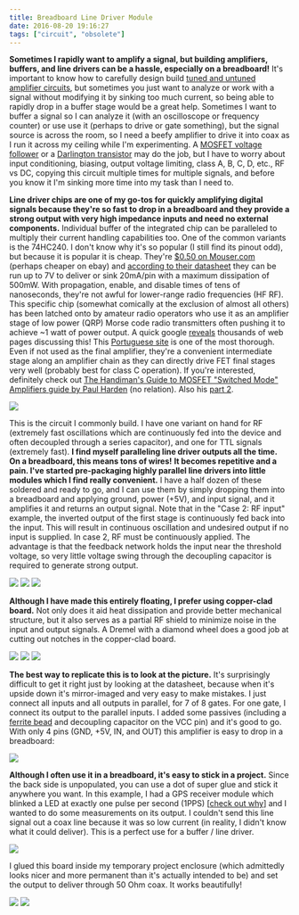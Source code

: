 ```yaml
---
title: Breadboard Line Driver Module
date: 2016-08-20 19:16:27
tags: ["circuit", "obsolete"]
---
```




__Sometimes I rapidly want to amplify a signal, but building amplifiers, buffers, and line drivers can be a hassle, especially on a breadboard!__ It's important to know how to carefully design build [tuned and untuned amplifier circuits](https://en.wikibooks.org/wiki/Practical_Electronics/Amplifiers#Type_of_load), but sometimes you just want to analyze or work with a signal without modifying it by sinking too much current, so being able to rapidly drop in a buffer stage would be a great help. Sometimes I want to buffer a signal so I can analyze it (with an oscilloscope or frequency counter) or use use it (perhaps to drive or gate something), but the signal source is across the room, so I need a beefy amplifier to drive it into coax as I run it across my ceiling while I'm experimenting. A [MOSFET voltage follower](https://en.wikipedia.org/wiki/Buffer_amplifier#Impedance_transformation_using_the_MOSFET_voltage_follower) or a [Darlington transistor](https://en.wikipedia.org/wiki/Darlington_transistor) may do the job, but I have to worry about input conditioning, biasing, output voltage limiting, class A, B, C, D, etc., RF vs DC, copying this circuit multiple times for multiple signals, and before you know it I'm sinking more time into my task than I need to. 

__Line driver chips are one of my go-tos for quickly amplifying digital signals because they're so fast to drop in a breadboard and they provide a strong output with very high impedance inputs and need no external components.__ Individual buffer of the integrated chip can be paralleled to multiply their current handling capabilities too. One of the common variants is the 74HC240. I don't know why it's so popular (I still find its pinout odd), but because it is popular it is cheap. They're [$0.50 on Mouser.com](http://www.mouser.com/Semiconductors/Integrated-Circuits-ICs/Logic-ICs/Buffers-Line-Drivers/_/N-6j78c?P=1z0z63x&Keyword=74hc240&FS=True) (perhaps cheaper on ebay) and [according to their datasheet](http://www.nxp.com/documents/data_sheet/74HC_HCT240.pdf) they can be run up to 7V to deliver or sink 20mA/pin with a maximum dissipation of 500mW. With propagation, enable, and disable times of tens of nanoseconds, they're not awful for lower-range radio frequencies (HF RF). This specific chip (somewhat comically at the exclusion of almost all others) has been latched onto by amateur radio operators who use it as an amplifier stage of low power (QRP) Morse code radio transmitters often pushing it to achieve ~1 watt of power output. A quick google [reveals](https://www.google.com/search?q=74hc240+transmitter) thousands of web pages discussing this! This [Portuguese site](http://py2ohh.w2c.com.br/trx/digital/rfdigital.htm) is one of the most thorough. Even if not used as the final amplifier, they're a convenient intermediate stage along an amplifier chain as they can directly drive FET final stages very well (probably best for class C operation). If you're interested, definitely check out [The Handiman's Guide to MOSFET "Switched Mode" Amplifiers guide by Paul Harden](http://www.aoc.nrao.edu/~pharden/hobby/_ClassDEF1.pdf) (no relation). Also his [part 2](http://www.aoc.nrao.edu/~pharden/hobby/_ClassDEF2.pdf).

<div class="text-center img-medium">

![](https://swharden.com/static/2016/08/20/schematic.jpg)

</div>

This is the circuit I commonly build. I have one variant on hand for RF (extremely fast oscillations which are continuously fed into the device and often decoupled through a series capacitor), and one for TTL signals (extremely fast). __I find myself paralleling line driver outputs all the time. On a breadboard, this means tons of wires!__ __It becomes repetitive and a pain. I've started pre-packaging highly parallel line drivers into little modules which I find really convenient.__ I have a half dozen of these soldered and ready to go, and I can use them by simply dropping them into a breadboard and applying ground, power (+5V), and input signal, and it amplifies it and returns an output signal. Note that in the "Case 2: RF input" example, the inverted output of the first stage is continuously fed back into the input. This will result in continuous oscillation and undesired output if no input is supplied. In case 2, RF must be continuously applied. The advantage is that the feedback network holds the input near the threshold voltage, so very little voltage swing through the decoupling capacitor is required to generate strong output.

<div class="text-center img-border img-small">

![](https://swharden.com/static/2016/08/20/IMG_7890.jpg)
![](https://swharden.com/static/2016/08/20/IMG_7894.jpg)
![](https://swharden.com/static/2016/08/20/IMG_7897.jpg)

</div>

__Although I have made this entirely floating, I prefer using copper-clad board.__ Not only does it aid heat dissipation and provide better mechanical structure, but it also serves as a partial RF shield to minimize noise in the input and output signals. A Dremel with a diamond wheel does a good job at cutting out notches in the copper-clad board.

<div class="text-center img-border img-small">

![](https://swharden.com/static/2016/08/20/IMG_7898.jpg)
![](https://swharden.com/static/2016/08/20/IMG_7900.jpg)
![](https://swharden.com/static/2016/08/20/IMG_7909.jpg)

</div>

__The best way to replicate this is to look at the picture.__ It's surprisingly difficult to get it right just by looking at the datasheet, because when it's upside down it's mirror-imaged and very easy to make mistakes. I just connect all inputs and all outputs in parallel, for 7 of 8 gates. For one gate, I connect its output to the parallel inputs. I added some passives (including a [ferrite bead](https://en.wikipedia.org/wiki/Ferrite_bead) and decoupling capacitor on the VCC pin) and it's good to go. With only 4 pins (GND, +5V, IN, and OUT) this amplifier is easy to drop in a breadboard:

<div class="text-center img-border">

![](https://swharden.com/static/2016/08/20/IMG_7904.jpg)

</div>

__Although I often use it in a breadboard, it's easy to stick in a project.__ Since the back side is unpopulated, you can use a dot of super glue and stick it anywhere you want. In this example, I had a GPS receiver module which blinked a LED at exactly one pulse per second (1PPS) [[check out why](http://electronics.stackexchange.com/questions/30750/why-do-gps-receivers-have-a-1-pps-output)] and I wanted to do some measurements on its output. I couldn't send this line signal out a coax line because it was so low current (in reality, I didn't know what it could deliver). This is a perfect use for a buffer / line driver. 

<div class="text-center img-border">

![](https://swharden.com/static/2016/08/20/IMG_7912.jpg)

</div>

I glued this board inside my temporary project enclosure (which admittedly looks nicer and more permanent than it's actually intended to be) and set the output to deliver through 50 Ohm coax. It works beautifully!

<div class="text-center img-border img-small">

![](https://swharden.com/static/2016/08/20/IMG_7943.jpg)
![](https://swharden.com/static/2016/08/20/IMG_7948.jpg)

</div>
